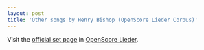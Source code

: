 ```yaml
---
layout: post
title: 'Other songs by Henry Bishop (OpenScore Lieder Corpus)'
---
```


Visit the [official set page] in [OpenScore Lieder].

[official set page]: https://musescore.com/openscore-lieder-corpus/sets/5105780
[OpenScore Lieder]: https://musescore.com/openscore-lieder-corpus

